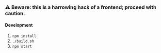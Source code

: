 ### :warning: Beware: this is a harrowing hack of a frontend; proceed with caution.

#### Development

1. `npm install`
2. `./build.sh`
3. `npm start`
